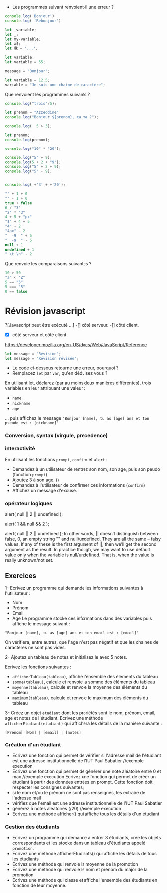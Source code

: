 - Les programmes suivant renvoient-il une erreur ? 
```javascript
console.log('Bonjour')
console.log( 'Rebonjour')
```

```javascript
let _variable;
let _; 
let my-variable;
let x$; 
let 我 = '...';
```

```javascript
let variable;
let variable = 55;

```

<!--//"use strict";-->
```javascript
message = "Bonjour"; 
```

```javascript
let variable = 12.5;
variable = "Je suis une chaine de caractère"; 
```

Que renvoient les programmes suivants ? 

```javascript
console.log("trois"/5);
```

```javascript
let prenom = "Azzeddine"
console.log("Bonjour ${prenom}, ça va ?");
```

```javascript
console.log(  5 > 3);
```
<!--In JavaScript, null is not a “reference to a non-existing object” or a “null pointer” like in some other languages.
It’s just a special value which represents “nothing”, “empty” or “value unknown”.-->

```javascript
let prenom;
console.log(prenom);
```

```javascript
console.log("10" * "20");
```

```javascript
console.log("5" + 9);
console.log(5 + 2 + "9");
console.log("5" + 2 + 9);
console.log("5" - 9);
```


```javascript

console.log( +'3' + +'20');
```

```javascript
"" + 1 + 0
"" - 1 + 0
true + false
6 / "3"
"2" * "3"
4 + 5 + "px"
"$" + 4 + 5
"4" - 2
"4px" - 2
"  -9  " + 5
"  -9  " - 5
null + 1
undefined + 1
" \t \n" - 2
```


Que renvoie les comparaisons suivantes ? 
```javascript
10 > 50
"a" < "Z"
5 == "5"
5 === "5"
0 == false
```

# Révision javascript

?[Javascript peut être exécuté ...]
-[] côté serveur.
-[] côté client.
-[x] côté serveur et côté client.

https://developer.mozilla.org/en-US/docs/Web/JavaScript/Reference


``` javascript runnable
let message = "Révision";
let message = "Révision révisée";
```
- Le code ci-dessous retourne une erreur, pourquoi ? 
- Remplacez ```let``` par ```var```, qu'en déduisez vous ? 

En utilisant let, déclarez (par au moins deux manières différentes), trois variables en leur attribuant une valeur : 
- ```name```
- ```nickname```
- ```age``` 

... puis affichez le message ```"Bonjour [name], tu as [age] ans et ton pseudo est : [nickname]"```


### 

### Conversion, syntax (virgule, precedence)



### interactivité
En utilisant les fonctions ```prompt```, ```confirm``` et ```alert``` :
- Demandez à un utilisateur de rentrez son nom, son age, puis son peudo (fonction ```prompt```)
- Ajoutez 3 à son age. ()
- Demandez à l'utilisateur de confirmer ces informations (```confirm```)
- Affichez un message d'excuse. 

### opérateur logiques
alert( null || 2 || undefined );

alert( 1 && null && 2 );

alert( null || 2 || undefined );
In other words, || doesn’t distinguish between false, 0, an empty string "" and null/undefined. They are all the same – falsy values. If any of these is the first argument of ||, then we’ll get the second argument as the result.
In practice though, we may want to use default value only when the variable is null/undefined. That is, when the value is really unknown/not set.




## Exercices

1- Ecrivez un programme qui demande les informations suivantes à l'utilisateur :
- Nom 
- Prénom 
- Email 
- Age
Le programme stocke ces informations dans des variables puis affiche le message suivant : 
```
"Bonjour [name], tu as [age] ans et ton email est : [email]"
```
On vérifiera, entre autres, que l'age n'est pas négatif et que les chaines de caractères ne sont pas vides.

2- Ajoutez un tableau de notes et initialisez le avec 5 notes.

Ecrivez les fonctions suivantes : 
<!-- for & for of & for in && forEach -->
- ```afficherTableau(tableau)```, affiche l'ensemble des éléments du tableau
- ```somme(tableau)```, calcule et renvoie la somme des éléments du tableau 
- ```moyenne(tableau)```, calcule et renvoie la moyenne des éléments du tableau
- ```maximum(tableau)```, calcule et renvoie le maximum des éléments du tableau

3- Créez un objet ```etudiant``` dont les proriétés sont le nom, prénom, email, age et notes de l'étudiant.
Ecrivez une méthode ```afficherEtudiant(etudiant)``` qui affichera les détails de la manière suivante : 

```
[Prénom] [Nom] | [email] | [notes]
```

### Création d'un étudiant
- Ecrivez une fonction qui permet de vérifier si l'adresse mail de l'étudiant est une adresse institutionnelle de l'IUT Paul Sabatier
//exemple execution
- Ecrivez une fonction qui permet de générer une note aléatoire entre 0 et max
//exemple execution
Ecrivez une fonction qui permet de créer un étudiant à partir des données entrées en prompt. Cette fonction doit respecter les consignes suivantes;
- si le nom et/ou le prénom ne sont pas renseignés, les extraire de l'adresse mail
- vérifiez que l'email est une adresse institutionnelle de l'IUT Paul Sabatier
- générez 5 notes aléatoires (/20) 
//exemple execution
- Ecrivez une méthode afficher() qui affiche tous les détails d'un étudiant

### Gestion des étudiants
- Ecrivez un programme qui demande à entrer 3 étudiants, crée les objets correspondants et les stocke dans un tableau d'étudiants appelé ```promotion```.
- Ecrivez une méthode afficherEtudiants() qui affiche les détails de tous les étudiants
- Ecrivez une méthode qui renvoie la moyenne de la promotion
- Ecrivez une méthode qui renvoie le nom et prénom du major de la promotion
- Ecrivez une méthode qui classe et affiche l'ensemble des étudiants en fonction de leur moyenne.






<!-- typeof -->
<!-- Debugger page avec erreur-->
